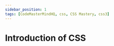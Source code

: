 ```yaml
---
sidebar_position: 1
tags: [CodeMasterMindHQ, css, CSS Mastery, css3]
---
```


# Introduction of CSS
